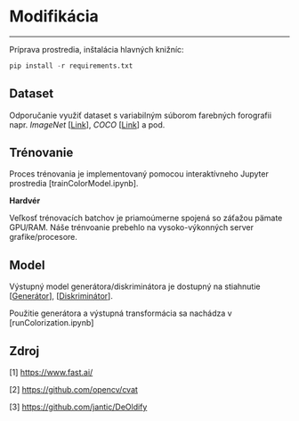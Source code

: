 # Modifikácia
---
Príprava prostredia, inštalácia hlavných knižníc:

```python
pip install -r requirements.txt
```
## Dataset
  Odporučanie využiť dataset s variabilným súborom farebných forografii napr. *ImageNet* [[Link](http://www.image-net.org/)], *COCO* [[Link](http://cocodataset.org/)] a pod.

## Trénovanie
  Proces trénovania je implementovaný pomocou interaktívneho Jupyter prostredia [trainColorModel.ipynb].
  
  **Hardvér**
  
  Veľkosť trénovacích batchov je priamoúmerne spojená so záťažou pämate GPU/RAM. Náše trénvoanie prebehlo na vysoko-výkonných server grafike/procesore. 

## Model
  Výstupný model generátora/diskriminátora je dostupný na stiahnutie [[Generátor](https://drive.google.com/file/d/1gq3-xgmZWm6hDBZEdW-FOqwrfnpnyfjj/view?usp=sharing)], [[Diskriminátor](https://drive.google.com/file/d/1xcs9QckDG95t8k03pYtUiTaPFZy1CwVx/view?usp=sharing)]. 
  
  Použitie generátora a výstupná transformácia sa nachádza v [runColorization.ipynb]

## Zdroj
[1] https://www.fast.ai/

[2] https://github.com/opencv/cvat

[3] https://github.com/jantic/DeOldify
